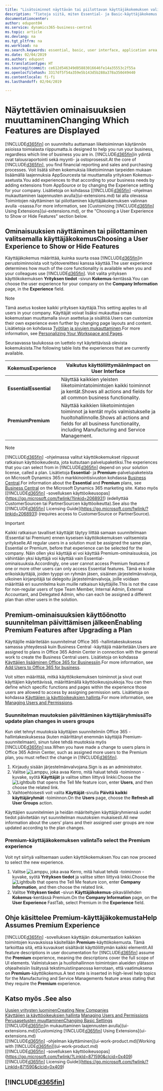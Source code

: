 ```yaml
---
title: "Lisätoiminnot näyttävän tai piilottavan käyttäjäkokemuksen valitseminen | Microsoft Docs"
description: "Tietoja siitä, miten Essential- ja Basic-käyttäjäkokemus tarkoittaa käyttöliittymässä, sovellusalueilla ja yrityksessä."
documentationcenter: 
author: edupont04
ms.service: dynamics365-business-central
ms.topic: article
ms.devlang: na
ms.tgt_pltfrm: na
ms.workload: na
ms.search.keywords: essential, basic, user interface, application area, experience
ms.date: 02/04/2019
ms.author: edupont
ms.translationtype: HT
ms.sourcegitcommit: ce612d546349d05883016646fe14a35553c2f55a
ms.openlocfilehash: 3317df5f54a359e5b143d5b288a378a350d49440
ms.contentlocale: fi-fi
ms.lasthandoff: 02/04/2019

---
```

# <a name="changing-which-features-are-displayed"></a><span data-ttu-id="bc63d-103">Näytettävien ominaisuuksien muuttaminen</span><span class="sxs-lookup"><span data-stu-id="bc63d-103">Changing Which Features are Displayed</span></span>
[!INCLUDE[d365fin](includes/d365fin_md.md)] <span data-ttu-id="bc63d-104">on suunniteltu auttamaan liiketoiminnan käytännön asioissa toimialasta riippumatta.</span><span class="sxs-lookup"><span data-stu-id="bc63d-104">is designed to help you run your business, regardless which line of business you are in.</span></span> <span data-ttu-id="bc63d-105">[!INCLUDE[d365fin](includes/d365fin_md.md)]in ydintä ovat talousraportointi sekä myynti- ja ostoprosessit.</span><span class="sxs-lookup"><span data-stu-id="bc63d-105">At the core of [!INCLUDE[d365fin](includes/d365fin_md.md)], you find financial reporting and sales and purchasing processes.</span></span> <span data-ttu-id="bc63d-106">Voit lisätä siihen kokemuksia liiketoiminnan tarpeiden mukaan lisäämällä laajennuksia AppSourcesta tai muuttamalla yrityksen Kokemus-asetusta.</span><span class="sxs-lookup"><span data-stu-id="bc63d-106">You add experiences to that according to your business needs by adding extensions from AppSource or by changing the Experience setting for your company.</span></span> <span data-ttu-id="bc63d-107">Lisätietoja on kohdassa [[!INCLUDE[d365fin](includes/d365fin_md.md)] -ohjelman mukauttaminen laajennusten avulla](ui-extensions.md) tai alla olevassa Toimintojen näyttäminen tai piilottaminen käyttäjäkokemuksen valinnan avulla -osassa.</span><span class="sxs-lookup"><span data-stu-id="bc63d-107">For more information, see [Customizing [!INCLUDE[d365fin](includes/d365fin_md.md)] Using Extensions](ui-extensions.md), or the "Choosing a User Experience to Show or Hide Features" section below.</span></span>

## <a name="choosing-a-user-experience-to-show-or-hide-features"></a><span data-ttu-id="bc63d-108">Ominaisuuksien näyttäminen tai piilottaminen valitsemalla käyttäjäkokemus</span><span class="sxs-lookup"><span data-stu-id="bc63d-108">Choosing a User Experience to Show or Hide Features</span></span>
<span data-ttu-id="bc63d-109">Käyttäjäkokemus määrittää, kuinka suurta osaa [!INCLUDE[d365fin](includes/d365fin_md.md)]in perustoiminnoista voit työtovereittesi kanssa käyttää.</span><span class="sxs-lookup"><span data-stu-id="bc63d-109">The user experience determines how much of the core functionality is available when you and your colleagues use [!INCLUDE[d365fin](includes/d365fin_md.md)].</span></span> <span data-ttu-id="bc63d-110">Voit valita yrityksen käyttökokemuksen **Yrityksen tiedot** -sivun **Kokemus**-kentässä.</span><span class="sxs-lookup"><span data-stu-id="bc63d-110">You can choose the user experience for your company on the **Company Information** page, in the **Experience** field.</span></span>

> [!NOTE]  
> <span data-ttu-id="bc63d-111">Tämä asetus koskee kaikki yrityksen käyttäjiä.</span><span class="sxs-lookup"><span data-stu-id="bc63d-111">This setting applies to all users in your company.</span></span> <span data-ttu-id="bc63d-112">Käyttäjät voivat lisäksi mukauttaa omaa kokemustaan muuttamalla sivun asettelua ja sisältöä.</span><span class="sxs-lookup"><span data-stu-id="bc63d-112">Users can customize their own experience even further by changing page layouts and content.</span></span> <span data-ttu-id="bc63d-113">Lisätietoja on kohdassa [Työtilan ja sivujen mukauttaminen](ui-personalization-user.md).</span><span class="sxs-lookup"><span data-stu-id="bc63d-113">For more information, see [Personalizing Your Workspace and Pages](ui-personalization-user.md).</span></span>  

<span data-ttu-id="bc63d-114">Seuraavassa taulukossa on luettelo nyt käytettävissä olevista kokemuksista.</span><span class="sxs-lookup"><span data-stu-id="bc63d-114">The following table lists the experiences that are currently available.</span></span>

| <span data-ttu-id="bc63d-115">Kokemus</span><span class="sxs-lookup"><span data-stu-id="bc63d-115">Experience</span></span> | <span data-ttu-id="bc63d-116">Vaikutus käyttöliittymään</span><span class="sxs-lookup"><span data-stu-id="bc63d-116">Impact on User Interface</span></span> |
| --- | --- |
| <span data-ttu-id="bc63d-117">**Essential**</span><span class="sxs-lookup"><span data-stu-id="bc63d-117">**Essential**</span></span> |<span data-ttu-id="bc63d-118">Näyttää kaikkien yleisten liiketoimintatoimintojen kaikki toiminnot ja kentät.</span><span class="sxs-lookup"><span data-stu-id="bc63d-118">Shows all actions and fields for all common business functionality.</span></span>|
| <span data-ttu-id="bc63d-119">**Premium**</span><span class="sxs-lookup"><span data-stu-id="bc63d-119">**Premium**</span></span> |<span data-ttu-id="bc63d-120">Näyttää kaikkien liiketoimintojen toiminnot ja kentät myös valmistukselle ja huoltohallinnolle.</span><span class="sxs-lookup"><span data-stu-id="bc63d-120">Shows all actions and fields for all business functionality, including Manufacturing and Service Management.</span></span>|

> [!NOTE]  
> <span data-ttu-id="bc63d-121">[!INCLUDE[d365fin](includes/d365fin_md.md)] -ohjelmassa valitut käyttökokemukset riippuvat ratkaisun käyttöoikeudesta, jota kutsutaan palvelupaketiksi.</span><span class="sxs-lookup"><span data-stu-id="bc63d-121">The experiences that you can select from in [!INCLUDE[d365fin](includes/d365fin_md.md)] depend on your solution license, called a plan.</span></span> <span data-ttu-id="bc63d-122">Lisätietoja **Essential**- ja **Premium**-palvelupaketeista on Microsoft Dynamics 365:n markkinointisivuston kohdassa [Business Central](https://go.microsoft.com/fwlink/?linkid=870242).</span><span class="sxs-lookup"><span data-stu-id="bc63d-122">For information about the **Essential** and **Premium** plans, see [Business Central](https://go.microsoft.com/fwlink/?linkid=870242) on the Microsoft Dynamics 365 marketing site.</span></span> <span data-ttu-id="bc63d-123">Katso myös [[!INCLUDE[d365fin](includes/d365fin_md.md)] -sovelluksen käyttöoikeusopas](https://go.microsoft.com/fwlink/?linkid=2068931) (edellyttää CustomerSourcen tai PartnerSourcen käyttöoikeutta).</span><span class="sxs-lookup"><span data-stu-id="bc63d-123">See also the [[!INCLUDE[d365fin](includes/d365fin_md.md)] Licensing Guide](https://go.microsoft.com/fwlink/?linkid=2068931) (requires access to CustomerSource or PartnerSource).</span></span>

> [!IMPORTANT]  
> <span data-ttu-id="bc63d-124">Kaikki ratkaisun tavalliset käyttäjät täytyy liittää samaan suunnitelmaan (Essential tai Premium) ennen kyseisen käyttökokemuksen valitsemista yritykselle.</span><span class="sxs-lookup"><span data-stu-id="bc63d-124">All regular users in a solution must be assigned the same plan, Essential or Premium, before that experience can be selected for the company.</span></span> <span data-ttu-id="bc63d-125">Näin ollen yksi käyttäjä ei voi käyttää Premium-ominaisuuksia, jos vähintään yksi käyttäjä voi käyttää vain Essential-ominaisuuksia.</span><span class="sxs-lookup"><span data-stu-id="bc63d-125">Accordingly, one user cannot access Premium features if one or more other users can only access Essential features.</span></span> <span data-ttu-id="bc63d-126">Tämä ei koske erikoiskäyttäjiä, joiden tyyppi on ryhmän jäsen, sisäinen järjestelmänvalvoja, ulkoinen kirjanpitäjä tai delegoitu järjestelmänvalvoja, joille voidaan määrittää eri suunnitelma kuin muille ratkaisun käyttäjille.</span><span class="sxs-lookup"><span data-stu-id="bc63d-126">This is not the case for non-regular users of type Team Member, Internal Admin, External Accountant, and Delegated Admin, who can each be assigned a different plan than other users in the solution.</span></span>

## <a name="enabling-premium-features-after-upgrading-a-plan"></a><span data-ttu-id="bc63d-127">Premium-ominaisuuksien käyttöönotto suunnitelman päivittämisen jälkeen</span><span class="sxs-lookup"><span data-stu-id="bc63d-127">Enabling Premium Features after Upgrading a Plan</span></span>
<span data-ttu-id="bc63d-128">Käyttäjille määritetään suunnitelmat Office 365 -hallintakeskuksessa samassa yhteydessä kuin Business Central -käyttäjiä määritetään.</span><span class="sxs-lookup"><span data-stu-id="bc63d-128">Users are assigned to plans in Office 365 Admin Center in connection with the general work to create the Business Central users.</span></span> <span data-ttu-id="bc63d-129">Lisätietoja on kohdassa [Käyttäjien lisääminen Office 365 for Businessiin](https://support.office.com/en-us/article/Add-users-to-Office-365-for-business-435ccec3-09dd-4587-9ebd-2f3cad6bc2bc).</span><span class="sxs-lookup"><span data-stu-id="bc63d-129">For more information, see [Add Users to Office 365 for business](https://support.office.com/en-us/article/Add-users-to-Office-365-for-business-435ccec3-09dd-4587-9ebd-2f3cad6bc2bc).</span></span>

<span data-ttu-id="bc63d-130">Voit sitten määrittää, mitkä käyttökokemuksen toiminnot ja sivut ovat käyttäjien käytettävissä, määrittämällä käyttöoikeusjoukkoja.</span><span class="sxs-lookup"><span data-stu-id="bc63d-130">You can then define which specific functions and pages within the experience those users are allowed to access by assigning permission sets.</span></span> <span data-ttu-id="bc63d-131">Lisätietoja on kohdassa [Käyttäjien ja käyttöoikeuksien hallinta](ui-how-users-permissions.md).</span><span class="sxs-lookup"><span data-stu-id="bc63d-131">For more information, see [Managing Users and Permissions](ui-how-users-permissions.md).</span></span>

### <a name="to-update-plan-changes-in-users-groups"></a><span data-ttu-id="bc63d-132">Suunnitelman muutoksien päivittäminen käyttäjäryhmissä</span><span class="sxs-lookup"><span data-stu-id="bc63d-132">To update plan changes in users groups</span></span>
<span data-ttu-id="bc63d-133">Kun olet tehnyt muutoksia käyttäjien suunnitelmiin Office 365 -hallintakeskuksessa (kuten määrittänyt enemmän käyttäjiä Premium-suunnitelmaan), sinun tulee tehdä muutoksia myös [!INCLUDE[d365fin](includes/d365fin_md.md)]:ssa.</span><span class="sxs-lookup"><span data-stu-id="bc63d-133">When you have made a change to users plans in Office 365 Admin Center, such as assigned more users to the Premium plan, you must reflect the change in [!INCLUDE[d365fin](includes/d365fin_md.md)].</span></span>

1. <span data-ttu-id="bc63d-134">Kirjaudu sisään järjestelmänvalvojana.</span><span class="sxs-lookup"><span data-stu-id="bc63d-134">Sign is as an administrator.</span></span>
2. <span data-ttu-id="bc63d-135">Valitse ![Lamppu, joka avaa Kerro, mitä haluat tehdä -toiminnon](media/ui-search/search_small.png "Kerro, mitä haluat tehdä") -kuvake, syötä **Käyttäjät** ja valitse sitten liittyvä linkki.</span><span class="sxs-lookup"><span data-stu-id="bc63d-135">Choose the ![Lightbulb that opens the Tell Me feature](media/ui-search/search_small.png "Tell me what you want to do") icon, enter **Users**, and then choose the related link.</span></span>
3. <span data-ttu-id="bc63d-136">Vaihtoehtoisesti voit valita **Käyttäjät**-sivulla **Päivitä kaikki käyttäjäryhmät** -toiminnon.</span><span class="sxs-lookup"><span data-stu-id="bc63d-136">On the **Users** page, choose the **Refresh all User Groups** action.</span></span>

<span data-ttu-id="bc63d-137">Käyttäjien suunnitelmien ja heidän määriteltyjen käyttäjäryhmiensä uudet tiedot päivitetään nyt suunnitelman muutoksien mukaisesti.</span><span class="sxs-lookup"><span data-stu-id="bc63d-137">All new information about the users’ plans and their assigned user groups are now updated according to the plan changes.</span></span>

### <a name="to-select-the-premium-experience"></a><span data-ttu-id="bc63d-138">Premium-käyttäjäkokemuksen valinta</span><span class="sxs-lookup"><span data-stu-id="bc63d-138">To select the Premium experience</span></span>
<span data-ttu-id="bc63d-139">Voit nyt siirtyä valitsemaan uuden käyttökokemuksen.</span><span class="sxs-lookup"><span data-stu-id="bc63d-139">You can now proceed to select the new experience.</span></span>
1. <span data-ttu-id="bc63d-140">Valitse ![Lamppu, joka avaa Kerro, mitä haluat tehdä -toiminnon](media/ui-search/search_small.png "Kerro, mitä haluat tehdä") -kuvake, syötä **Yrityksen tiedot** ja valitse sitten liittyvä linkki.</span><span class="sxs-lookup"><span data-stu-id="bc63d-140">Choose the ![Lightbulb that opens the Tell Me feature](media/ui-search/search_small.png "Tell me what you want to do") icon, enter **Company Information**, and then choose the related link.</span></span>
2. <span data-ttu-id="bc63d-141">Valitse **Yrityksen tiedot** -sivun **Käyttäjäkokemus**-pikavälilehden **Kokemus**-kentässä Premium.</span><span class="sxs-lookup"><span data-stu-id="bc63d-141">On the **Company Information** page, on the **User Experience** FastTab, select Premium  in the **Experience** field.</span></span>

## <a name="help-assumes-premium-experience"></a><span data-ttu-id="bc63d-142">Ohje käsittelee Premium-käyttäjäkokemusta</span><span class="sxs-lookup"><span data-stu-id="bc63d-142">Help Assumes Premium Experience</span></span>
<span data-ttu-id="bc63d-143">[!INCLUDE[d365fin](includes/d365fin_md.md)] -sovelluksen käyttäjän dokumentaation kaikkien toimintojen kuvauksissa käsitellään **Premium**-käyttökokemusta. Tämä tarkoittaa sitä, että kuvaukset sisältävät käyttöliittymän kaikki elementit.</span><span class="sxs-lookup"><span data-stu-id="bc63d-143">All feature descriptions in user documentation for [!INCLUDE[d365fin](includes/d365fin_md.md)] assume the **Premium** experience, meaning the descriptions cover the full scope of UI elements.</span></span> <span data-ttu-id="bc63d-144">Valmistuksen ja huoltohallinnon toimintojen alueiden ylätason ohjeaiheisiin lisätyssä tekstimuistiinpanossa kerrotaan, että vaatimuksena on **Premium**-käyttökokemus.</span><span class="sxs-lookup"><span data-stu-id="bc63d-144">A text note is inserted in high-level help topics for the Manufacturing and Service Managements feature areas stating that they require the **Premium** experience.</span></span>

## <a name="see-also"></a><span data-ttu-id="bc63d-145">Katso myös .</span><span class="sxs-lookup"><span data-stu-id="bc63d-145">See also</span></span>
[<span data-ttu-id="bc63d-146">Uusien yritysten luominen</span><span class="sxs-lookup"><span data-stu-id="bc63d-146">Creating New Companies</span></span>](about-new-company.md)  
<span data-ttu-id="bc63d-147">[Käyttäjien ja käyttöoikeuksien hallinta](ui-how-users-permissions.md)  </span><span class="sxs-lookup"><span data-stu-id="bc63d-147">[Managing Users and Permissions](ui-how-users-permissions.md)  </span></span>  
[<span data-ttu-id="bc63d-148">Perusasetusten muuttaminen</span><span class="sxs-lookup"><span data-stu-id="bc63d-148">Changing Basic Settings</span></span>](ui-change-basic-settings.md)  
<span data-ttu-id="bc63d-149">[[!INCLUDE[d365fin](includes/d365fin_md.md)]in mukauttaminen laajennusten avulla](ui-extensions.md)</span><span class="sxs-lookup"><span data-stu-id="bc63d-149">[Customizing [!INCLUDE[d365fin](includes/d365fin_md.md)] Using Extensions](ui-extensions.md)</span></span>  
<span data-ttu-id="bc63d-150">[[!INCLUDE[d365fin](includes/d365fin_md.md)] -ohjelman käyttäminen](ui-work-product.md)</span><span class="sxs-lookup"><span data-stu-id="bc63d-150">[Working with [!INCLUDE[d365fin](includes/d365fin_md.md)]](ui-work-product.md)</span></span>  
<span data-ttu-id="bc63d-151">[[!INCLUDE[d365fin](includes/d365fin_md.md)] -sovelluksen käyttöoikeusopas](https://go.microsoft.com/fwlink/?LinkId=871590&clcid=0x409)</span><span class="sxs-lookup"><span data-stu-id="bc63d-151">[[!INCLUDE[d365fin](includes/d365fin_md.md)] Licensing Guide](https://go.microsoft.com/fwlink/?LinkId=871590&clcid=0x409)</span></span>

## [!INCLUDE[d365fin](includes/free_trial_md.md)]  

